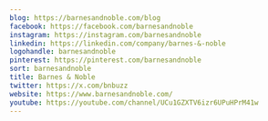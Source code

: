 ```yaml
---
blog: https://barnesandnoble.com/blog
facebook: https://facebook.com/barnesandnoble
instagram: https://instagram.com/barnesandnoble
linkedin: https://linkedin.com/company/barnes-&-noble
logohandle: barnesandnoble
pinterest: https://pinterest.com/barnesandnoble
sort: barnesandnoble
title: Barnes & Noble
twitter: https://x.com/bnbuzz
website: https://www.barnesandnoble.com/
youtube: https://youtube.com/channel/UCu1GZXTV6izr6UPuHPrM41w
---
```

